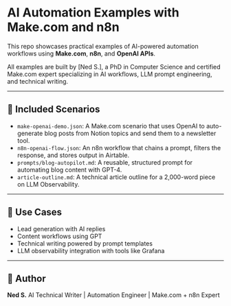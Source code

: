 # AI Automation Examples with Make.com and n8n

This repo showcases practical examples of AI-powered automation workflows using **Make.com**, **n8n**, and **OpenAI APIs**.

All examples are built by [Ned S.], a PhD in Computer Science and certified Make.com expert specializing in AI workflows, LLM prompt engineering, and technical writing.

---

## 🔧 Included Scenarios

- `make-openai-demo.json`: A Make.com scenario that uses OpenAI to auto-generate blog posts from Notion topics and send them to a newsletter tool.
- `n8n-openai-flow.json`: An n8n workflow that chains a prompt, filters the response, and stores output in Airtable.
- `prompts/blog-autopilot.md`: A reusable, structured prompt for automating blog content with GPT-4.
- `article-outline.md`: A technical article outline for a 2,000-word piece on LLM Observability.

---

## 👀 Use Cases

- Lead generation with AI replies  
- Content workflows using GPT  
- Technical writing powered by prompt templates  
- LLM observability integration with tools like Grafana

---

## 🔗 Author
**Ned S.**
AI Technical Writer | Automation Engineer | Make.com + n8n Expert
